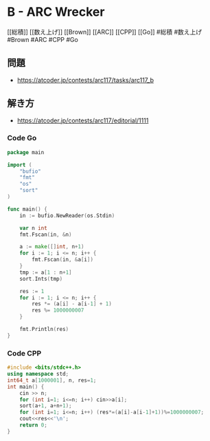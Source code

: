 # B - ARC Wrecker
[[総積]] [[数え上げ]] [[Brown]] [[ARC]] [[CPP]] [[Go]]
#総積 #数え上げ #Brown #ARC #CPP #Go 

## 問題
- https://atcoder.jp/contests/arc117/tasks/arc117_b

## 解き方
- https://atcoder.jp/contests/arc117/editorial/1111

### Code Go
```go
package main

import (
	"bufio"
	"fmt"
	"os"
	"sort"
)

func main() {
	in := bufio.NewReader(os.Stdin)

	var n int
	fmt.Fscan(in, &n)

	a := make([]int, n+1)
	for i := 1; i <= n; i++ {
		fmt.Fscan(in, &a[i])
	}
	tmp := a[1 : n+1]
	sort.Ints(tmp)

	res := 1
	for i := 1; i <= n; i++ {
		res *= (a[i] - a[i-1] + 1)
		res %= 1000000007
	}

	fmt.Println(res)
}
```

### Code CPP
```c++
#include <bits/stdc++.h>
using namespace std;
int64_t a[1000001], n, res=1;
int main() {
	cin >> n;
	for (int i=1; i<=n; i++) cin>>a[i];
	sort(a+1, a+n+1);
	for (int i=1; i<=n; i++) (res*=(a[i]-a[i-1]+1))%=1000000007;
	cout<<res<<'\n';
	return 0;
}
```